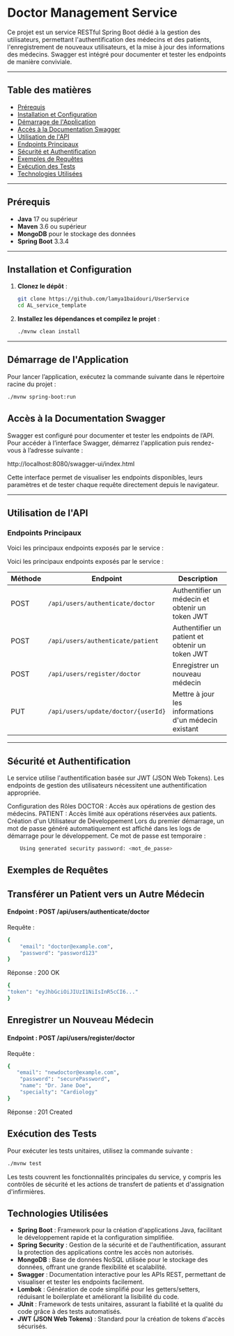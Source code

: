# Doctor Management Service

Ce projet est un service RESTful Spring Boot dédié à la gestion des utilisateurs, permettant l'authentification des médecins et des patients, l'enregistrement de nouveaux utilisateurs, et la mise à jour des informations des médecins. Swagger est intégré pour documenter et tester les endpoints de manière conviviale.

---

## Table des matières

- [Prérequis](#prérequis)
- [Installation et Configuration](#installation-et-configuration)
- [Démarrage de l'Application](#démarrage-de-lapplication)
- [Accès à la Documentation Swagger](#accès-à-la-documentation-swagger)
- [Utilisation de l'API](#utilisation-de-lapi)
- [Endpoints Principaux](#endpoints-principaux)
- [Sécurité et Authentification](#sécurité-et-authentification)
- [Exemples de Requêtes](#exemples-de-requêtes)
- [Exécution des Tests](#exécution-des-tests)
- [Technologies Utilisées](#technologies-utilisées)


---

## Prérequis

- **Java** 17 ou supérieur
- **Maven** 3.6 ou supérieur
- **MongoDB** pour le stockage des données
- **Spring Boot** 3.3.4

---

## Installation et Configuration

1. **Clonez le dépôt** :

    ```bash
    git clone https://github.com/lamya1baidouri/UserService
    cd AL_service_template
    ```

2. **Installez les dépendances et compilez le projet** :

    ```bash
    ./mvnw clean install
    ```

---

## Démarrage de l'Application

Pour lancer l’application, exécutez la commande suivante dans le répertoire racine du projet :

```bash
./mvnw spring-boot:run
  ```

## Accès à la Documentation Swagger
Swagger est configuré pour documenter et tester les endpoints de l’API. Pour accéder à l’interface Swagger, démarrez l'application puis rendez-vous à l’adresse suivante :

http://localhost:8080/swagger-ui/index.html

Cette interface permet de visualiser les endpoints disponibles, leurs paramètres et de tester chaque requête directement depuis le navigateur.



____
## Utilisation de l'API

### Endpoints Principaux

Voici les principaux endpoints exposés par le service :

Voici les principaux endpoints exposés par le service :

| Méthode | Endpoint                                     | Description                                     |
|---------|----------------------------------------------|-------------------------------------------------|
POST   | `/api/users/authenticate/doctor`            | Authentifier un médecin et obtenir un token JWT |
| POST    | `/api/users/authenticate/patient`    | Authentifier un patient et obtenir un token JWT |
|POST | `/api/users/register/doctor`   | Enregistrer un nouveau médecin        |
|PUT  | `/api/users/update/doctor/{userId}`  | Mettre à jour les informations d'un médecin existant

-----------


## Sécurité et Authentification
Le service utilise l'authentification basée sur JWT (JSON Web Tokens). Les endpoints de gestion des utilisateurs nécessitent une authentification appropriée.

Configuration des Rôles
DOCTOR : Accès aux opérations de gestion des médecins.
PATIENT : Accès limité aux opérations réservées aux patients.
Création d'un Utilisateur de Développement
Lors du premier démarrage, un mot de passe généré automatiquement est affiché dans les logs de démarrage pour le développement. Ce mot de passe est temporaire :
```bash
    Using generated security password: <mot_de_passe>
 ```

## Exemples de Requêtes
## Transférer un Patient vers un Autre Médecin
####  Endpoint : POST /api/users/authenticate/doctor

Requête :

```bash
{
    "email": "doctor@example.com",
    "password": "password123"
}

 ```
Réponse : 200 OK
```bash
{
"token": "eyJhbGciOiJIUzI1NiIsInR5cCI6..."
}
 ```
## Enregistrer un Nouveau Médecin
####  Endpoint :  POST /api/users/register/doctor
Requête :

```bash
{
   "email": "newdoctor@example.com",
    "password": "securePassword",
    "name": "Dr. Jane Doe",
    "specialty": "Cardiology"
}


 ```
Réponse : 201 Created
## Exécution des Tests

Pour exécuter les tests unitaires, utilisez la commande suivante :

```bash
./mvnw test
 ``` 
Les tests couvrent les fonctionnalités principales du service, y compris les contrôles de sécurité et les actions de transfert de patients et d'assignation d'infirmières.
## Technologies Utilisées

- **Spring Boot** : Framework pour la création d'applications Java, facilitant le développement rapide et la configuration simplifiée.
- **Spring Security** : Gestion de la sécurité et de l'authentification, assurant la protection des applications contre les accès non autorisés.
- **MongoDB** : Base de données NoSQL utilisée pour le stockage des données, offrant une grande flexibilité et scalabilité.
- **Swagger** : Documentation interactive pour les APIs REST, permettant de visualiser et tester les endpoints facilement.
- **Lombok** : Génération de code simplifié pour les getters/setters, réduisant le boilerplate et améliorant la lisibilité du code.
- **JUnit** : Framework de tests unitaires, assurant la fiabilité et la qualité du code grâce à des tests automatisés.
- **JWT (JSON Web Tokens)** : Standard pour la création de tokens d'accès sécurisés.
   

